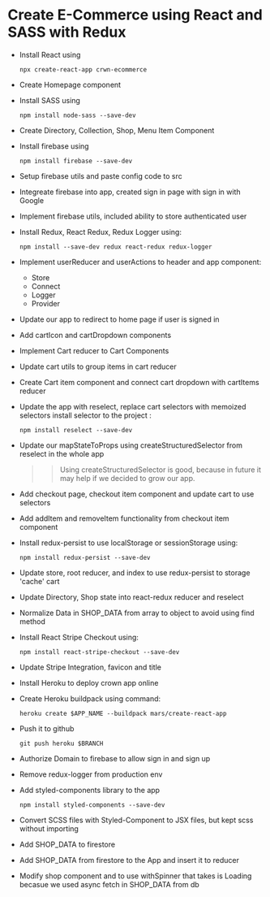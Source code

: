 # Create E-Commerce using React and SASS with Redux

  - Install React using 
	```
	npx create-react-app crwn-ecommerce
	```

  - Create Homepage component

  - Install SASS using 
	```
	npm install node-sass --save-dev
	```

  - Create Directory, Collection, Shop, Menu Item Component
  
  - Install firebase using 
  	```
	npm install firebase --save-dev
	```
	
  - Setup firebase utils and paste config code to src 
  
  - Integreate firebase into app, created sign in page with sign in with Google
  
  - Implement firebase utils, included ability to store authenticated user

  - Install Redux, React Redux, Redux Logger using: 
	```
	npm install --save-dev redux react-redux redux-logger
	```
  - Implement userReducer and userActions to header and app component:	
	- Store
	- Connect
	- Logger
	- Provider 

  - Update our app to redirect to home page if user is signed in

  - Add cartIcon and cartDropdown components

  - Implement Cart reducer to Cart Components 

  - Update cart utils to group items in cart reducer

  - Create Cart item component and connect cart dropdown with cartItems reducer

  - Update the app with reselect, replace cart selectors with memoized selectors
	install selector to the project :
	```
	npm install reselect --save-dev
	```

  - Update our mapStateToProps using createStructuredSelector from reselect in the whole app
	>> Using createStructuredSelector is good, because in future it may help if we decided to grow our app.
	
  - Add checkout page, checkout item component and update cart to use selectors

  - Add addItem and removeItem functionality from checkout item component

  - Install redux-persist to use localStorage or sessionStorage using: 
	```
	npm install redux-persist --save-dev
	```
	
  - Update store, root reducer, and index to use redux-persist to storage 'cache' cart

  - Update Directory, Shop state into react-redux reducer and reselect

  - Normalize Data in SHOP_DATA from array to object to avoid using find method

  - Install React Stripe Checkout using:
	```
	npm install react-stripe-checkout --save-dev
	```

  - Update Stripe Integration, favicon and title

  - Install Heroku to deploy crown app online 

  - Create Heroku buildpack using command:
	```
	heroku create $APP_NAME --buildpack mars/create-react-app
	```

  - Push it to github
	```
	git push heroku $BRANCH
	```

   - Authorize Domain to firebase to allow sign in and sign up

   - Remove redux-logger from production env

   - Add styled-components library to the app
	 ```
	 npm install styled-components --save-dev
	 ```
   - Convert SCSS files with Styled-Component to JSX files, but kept scss without importing 

   - Add SHOP_DATA to firestore

   - Add SHOP_DATA from firestore to the App and insert it to reducer 

   - Modify shop component and to use withSpinner that takes is Loading becasue we used async fetch in SHOP_DATA from db 
   